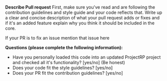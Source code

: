 **Describe Pull request**
First, make sure you've read and are following the contribution guidelines and style guide and your code reflects that.
Write up a clear and concise description of what your pull request adds or fixes and if it's an added feature explain why you think it should be included in the core.

If your PR is to fix an issue mention that issue here

**Questions (please complete the following information):**
- Have you personally loaded this code into an updated ProjectRP project and checked all it's functionality? [yes/no] (Be honest)
- Does your code fit the style guidelines? [yes/no]
- Does your PR fit the contribution guidelines? [yes/no]
